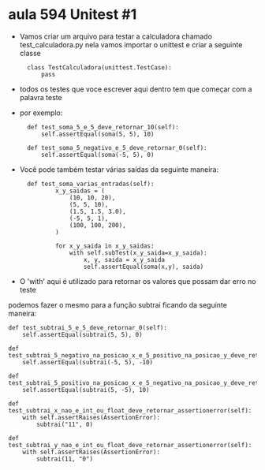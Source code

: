 # aula 594 Unitest #1
- Vamos criar um arquivo para testar a calculadora chamado test_calculadora.py
nela vamos importar o unittest e criar a seguinte classe

        class TestCalculadora(unittest.TestCase):
            pass

- todos os testes que voce escrever aqui dentro tem que começar com a palavra teste
- por exemplo:

        def test_soma_5_e_5_deve_retornar_10(self):
            self.assertEqual(soma(5, 5), 10)

        def test_soma_5_negativo_e_5_deve_retornar_0(self):
            self.assertEqual(soma(-5, 5), 0)

- Você pode também testar várias saídas da seguinte maneira:

        def test_soma_varias_entradas(self):
                x_y_saidas = (
                    (10, 10, 20),
                    (5, 5, 10),
                    (1.5, 1.5, 3.0),
                    (-5, 5, 1),
                    (100, 100, 200),
                )

                for x_y_saida in x_y_saidas:
                    with self.subTest(x_y_saida=x_y_saida):
                        x, y, saida = x_y_saida
                        self.assertEqual(soma(x,y), saida)

- O 'with' aqui é utilizado para retornar os valores que possam dar erro no teste  

podemos fazer o mesmo para a função subtrai ficando da seguinte maneira:

    def test_subtrai_5_e_5_deve_retornar_0(self):
        self.assertEqual(subtrai(5, 5), 0)

    def test_subtrai_5_negativo_na_posicao_x_e_5_positivo_na_posicao_y_deve_retornar_10_negativo(self):
        self.assertEqual(subtrai(-5, 5), -10)

    def test_subtrai_5_positivo_na_posicao_x_e_5_negativo_na_posicao_y_deve_retornar_10_positivo(self):
        self.assertEqual(subtrai(5, -5), 10)

    def test_subtrai_x_nao_e_int_ou_float_deve_retornar_assertionerror(self):
        with self.assertRaises(AssertionError):
            subtrai("11", 0)

    def test_subtrai_y_nao_e_int_ou_float_deve_retornar_assertionerror(self):
        with self.assertRaises(AssertionError):
            subtrai(11, "0")